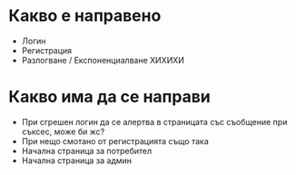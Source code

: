 # Какво е направено
- Логин
- Регистрация
- Разлогване / Експоненциалване ХИХИХИ

# Какво има да се направи
- При сгрешен логин да се алертва в страницата със съобщение при съксес, може би жс?
- При нещо смотано от регистрацията също така
- Начална страница за потребител
- Начална страница за админ





